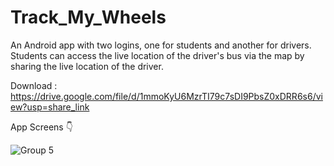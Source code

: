 # Track_My_Wheels

An Android app with two logins, one for students and another for drivers. Students can access the live location of the driver's bus via the map by sharing the live location of the driver.

Download : https://drive.google.com/file/d/1mmoKyU6MzrTI79c7sDI9PbsZ0xDRR6s6/view?usp=share_link

App Screens 👇

![Group 5](https://user-images.githubusercontent.com/81976809/223466038-ec397136-b09f-4845-beb7-9116f1bb603c.png)

